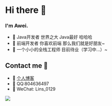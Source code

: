 # Hi there 👋
 
### I'm Awei.
- 🌱 Java开发者 世界之大 Java最好 哈哈哈
- 🌱 前端开发者 你喜欢前端 那么我们就是好朋友~
- 🌱 一个小小的全栈工程师 目前待业（学习中...）~

## Contact me 📱

- 🌱 [个人博客](https://www.xhany.cn)
- 🌱 QQ:804636497
- 🌱 WeChat: Lins_0129

![](https://komarev.com/ghpvc/?username=linsxw)

